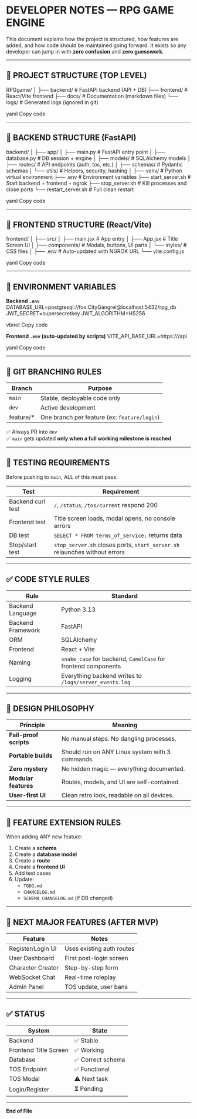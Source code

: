 # DEVELOPER NOTES — RPG GAME ENGINE
This document explains how the project is structured, how features are added, and how code should be maintained going forward. It exists so any developer can jump in with **zero confusion** and **zero guesswork**.

---

## 📁 PROJECT STRUCTURE (TOP LEVEL)

RPGgame/
│
├── backend/ # FastAPI backend (API + DB)
├── frontend/ # React/Vite frontend
├── docs/ # Documentation (markdown files)
└── logs/ # Generated logs (ignored in git)

yaml
Copy code

---

## 📁 BACKEND STRUCTURE (FastAPI)

backend/
│
├── app/
│ ├── main.py # FastAPI entry point
│ ├── database.py # DB session + engine
│ ├── models/ # SQLAlchemy models
│ ├── routes/ # API endpoints (auth, tos, etc.)
│ ├── schemas/ # Pydantic schemas
│ └── utils/ # Helpers, security, hashing
│
├── venv/ # Python virtual environment
├── .env # Environment variables
├── start_server.sh # Start backend + frontend + ngrok
├── stop_server.sh # Kill processes and close ports
└── restart_server.sh # Full clean restart

yaml
Copy code

---

## 📁 FRONTEND STRUCTURE (React/Vite)

frontend/
│
├── src/
│ ├── main.jsx # App entry
│ ├── App.jsx # Title Screen UI
│ ├── components/ # Modals, buttons, UI parts
│ └── styles/ # CSS files
│
├── .env # Auto-updated with NGROK URL
└── vite.config.js

yaml
Copy code

---

## 🔑 ENVIRONMENT VARIABLES

**Backend `.env`**
DATABASE_URL=postgresql://fox:CityGangrel@localhost:5432/rpg_db
JWT_SECRET=supersecretkey
JWT_ALGORITHM=HS256

vbnet
Copy code

**Frontend `.env` (auto-updated by scripts)**
VITE_API_BASE_URL=https://<your-ngrok-domain>/api

yaml
Copy code

---

## 🔄 GIT BRANCHING RULES

| Branch         | Purpose |
|---------------|---------|
| `main`        | Stable, deployable code only |
| `dev`         | Active development |
| feature/*     | One branch per feature (ex: `feature/login`) |

✅ Always PR into `dev`  
✅ `main` gets updated **only when a full working milestone is reached**

---

## 🧪 TESTING REQUIREMENTS

Before pushing to `main`, ALL of this must pass:

| Test | Requirement |
|--------|------------|
| Backend curl test | `/`, `/status`, `/tos/current` respond 200 |
| Frontend test | Title screen loads, modal opens, no console errors |
| DB test | `SELECT * FROM terms_of_service;` returns data |
| Stop/start test | `stop_server.sh` closes ports, `start_server.sh` relaunches without errors |

---

## ✅ CODE STYLE RULES

| Rule | Standard |
|--------|---------|
| Backend Language | Python 3.13 |
| Backend Framework | FastAPI |
| ORM | SQLAlchemy |
| Frontend | React + Vite |
| Naming | `snake_case` for backend, `CamelCase` for frontend components |
| Logging | Everything backend writes to `/logs/server_events.log` |

---

## 🧱 DESIGN PHILOSOPHY

| Principle | Meaning |
|-----------|---------|
| **Fail-proof scripts** | No manual steps. No dangling processes. |
| **Portable builds** | Should run on ANY Linux system with 3 commands. |
| **Zero mystery** | No hidden magic — everything documented. |
| **Modular features** | Routes, models, and UI are self-contained. |
| **User-first UI** | Clean retro look, readable on all devices. |

---

## 🚀 FEATURE EXTENSION RULES

When adding ANY new feature:

1. Create a **schema**
2. Create a **database model**
3. Create a **route**
4. Create a **frontend UI**
5. Add test cases
6. Update:
   - `TODO.md`
   - `CHANGELOG.md`
   - `SCHEMA_CHANGELOG.md` (if DB changed)

---

## 📌 NEXT MAJOR FEATURES (AFTER MVP)

| Feature | Notes |
|----------|-------|
| Register/Login UI | Uses existing auth routes |
| User Dashboard | First post-login screen |
| Character Creator | Step-by-step form |
| WebSocket Chat | Real-time roleplay |
| Admin Panel | TOS update, user bans |

---

## ✅ STATUS
| System | State |
|---------|--------|
| Backend | ✅ Stable |
| Frontend Title Screen | ✅ Working |
| Database | ✅ Correct schema |
| TOS Endpoint | ✅ Functional |
| TOS Modal | ⚠️ Next task |
| Login/Register | ⏳ Pending |

---

**End of File**

